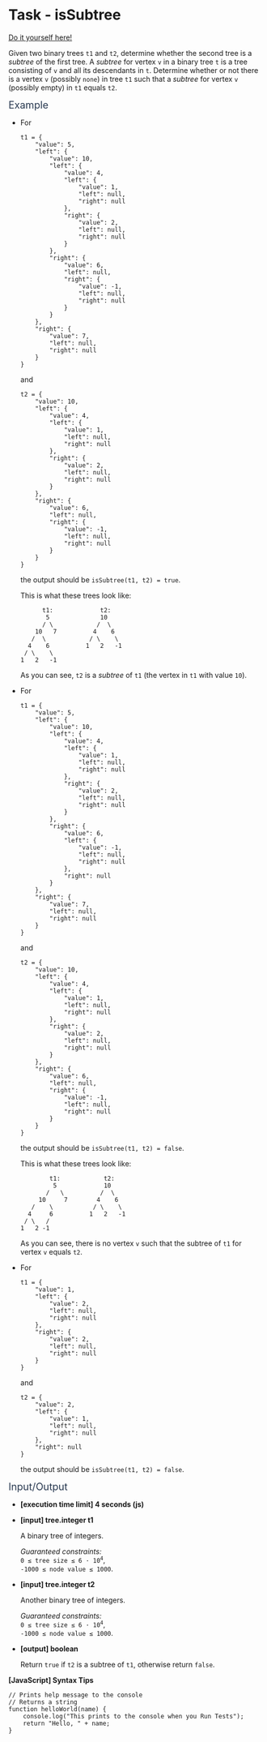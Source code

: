 # Task - isSubtree

[Do it yourself here!](https://app.codesignal.com/interview-practice/task/mDpAJnDQkJqaYYsCg)

<p>Given two binary trees <code>t1</code> and <code>t2</code>, determine whether the second tree is a <em>subtree</em> of the first tree. A <em>subtree</em> for vertex <code>v</code> in a binary tree <code>t</code> is a tree consisting of <code>v</code> and all its descendants in <code>t</code>. Determine whether or not there is a vertex <code>v</code> (possibly <code>none</code>) in tree <code>t1</code> such that a <em>subtree</em> for vertex <code>v</code> (possibly empty) in <code>t1</code> equals <code>t2</code>.</p>
<p><span class="markdown--header" style="color:#2b3b52;font-size:1.4em">Example</span></p>
<ul>
<li>
<p>For</p>
<pre><code>t1 = {
    "value": 5,
    "left": {
        "value": 10,
        "left": {
            "value": 4,
            "left": {
                "value": 1,
                "left": null,
                "right": null
            },
            "right": {
                "value": 2,
                "left": null,
                "right": null
            }
        },
        "right": {
            "value": 6,
            "left": null,
            "right": {
                "value": -1,
                "left": null,
                "right": null
            }
        }
    },
    "right": {
        "value": 7,
        "left": null,
        "right": null
    }
}
</code></pre>
<p>and</p>
<pre><code>t2 = {
    "value": 10,
    "left": {
        "value": 4,
        "left": {
            "value": 1,
            "left": null,
            "right": null
        },
        "right": {
            "value": 2,
            "left": null,
            "right": null
        }
    },
    "right": {
        "value": 6,
        "left": null,
        "right": {
            "value": -1,
            "left": null,
            "right": null
        }
    }
}
</code></pre>
<p>the output should be <code>isSubtree(t1, t2) = true</code>.</p>
<p>This is what these trees look like:</p>
<pre><code>      t1:             t2:
       5              10
      / \            /  \
    10   7          4    6
   /  \            / \    \
  4    6          1   2   -1
 / \    \
1   2   -1
</code></pre>
<p>As you can see, <code>t2</code> is a <em>subtree</em> of <code>t1</code> (the vertex in <code>t1</code> with value <code>10</code>).</p>
</li>
<li>
<p>For</p>
<pre><code>t1 = {
    "value": 5,
    "left": {
        "value": 10,
        "left": {
            "value": 4,
            "left": {
                "value": 1,
                "left": null,
                "right": null
            },
            "right": {
                "value": 2,
                "left": null,
                "right": null
            }
        },
        "right": {
            "value": 6,
            "left": {
                "value": -1,
                "left": null,
                "right": null
            },
            "right": null
        }
    },
    "right": {
        "value": 7,
        "left": null,
        "right": null
    }
}
</code></pre>
<p>and</p>
<pre><code>t2 = {
    "value": 10,
    "left": {
        "value": 4,
        "left": {
            "value": 1,
            "left": null,
            "right": null
        },
        "right": {
            "value": 2,
            "left": null,
            "right": null
        }
    },
    "right": {
        "value": 6,
        "left": null,
        "right": {
            "value": -1,
            "left": null,
            "right": null
        }
    }
}
</code></pre>
<p>the output should be <code>isSubtree(t1, t2) = false</code>.</p>
<p>This is what these trees look like:</p>
<pre><code>        t1:            t2:
         5             10
       /   \          /  \
     10     7        4    6
   /    \           / \    \
  4     6          1   2   -1
 / \   / 
1   2 -1
</code></pre>
<p>As you can see, there is no vertex <code>v</code> such that the subtree of <code>t1</code> for vertex <code>v</code> equals <code>t2</code>.</p>
</li>
<li>
<p>For</p>
<pre><code>t1 = {
    "value": 1,
    "left": {
        "value": 2,
        "left": null,
        "right": null
    },
    "right": {
        "value": 2,
        "left": null,
        "right": null
    }
}
</code></pre>
<p>and</p>
<pre><code>t2 = {
    "value": 2,
    "left": {
        "value": 1,
        "left": null,
        "right": null
    },
    "right": null
}
</code></pre>
<p>the output should be <code>isSubtree(t1, t2) = false</code>.</p>
</li>
</ul>
<p><span class="markdown--header" style="color:#2b3b52;font-size:1.4em">Input/Output</span></p>
<ul>
<li>
<p><strong>[execution time limit] 4 seconds (js)</strong></p>
</li>
<li>
<p><strong>[input] tree.integer t1</strong></p>
<p>A binary tree of integers.</p>
<p><em>Guaranteed constraints:</em><br>
<code>0 ≤ tree size ≤ 6 · 10<sup>4</sup></code>,<br>
<code>-1000 ≤ node value ≤ 1000</code>.</p>
</li>
<li>
<p><strong>[input] tree.integer t2</strong></p>
<p>Another binary tree of integers.</p>
<p><em>Guaranteed constraints:</em><br>
<code>0 ≤ tree size ≤ 6 · 10<sup>4</sup></code>,<br>
<code>-1000 ≤ node value ≤ 1000</code>.</p>
</li>
<li>
<p><strong>[output] boolean</strong></p>
<p>Return <code>true</code> if <code>t2</code> is a subtree of <code>t1</code>, otherwise return <code>false</code>.</p>
</li>
</ul>
<p><strong>[JavaScript] Syntax Tips</strong></p>
<pre><code class="language-javascript"><span class="hljs-comment">// Prints help message to the console</span>
<span class="hljs-comment">// Returns a string</span>
<span class="hljs-function"><span class="hljs-keyword">function</span> <span class="hljs-title">helloWorld</span>(<span class="hljs-params">name</span>) </span>{
    <span class="hljs-built_in">console</span>.log(<span class="hljs-string">"This prints to the console when you Run Tests"</span>);
    <span class="hljs-keyword">return</span> <span class="hljs-string">"Hello, "</span> + name;
}

</code></pre>
